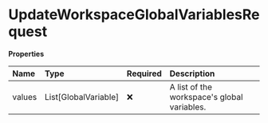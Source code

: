 # UpdateWorkspaceGlobalVariablesRequest

**Properties**

| Name   | Type                 | Required | Description                                 |
| :----- | :------------------- | :------- | :------------------------------------------ |
| values | List[GlobalVariable] | ❌       | A list of the workspace's global variables. |
